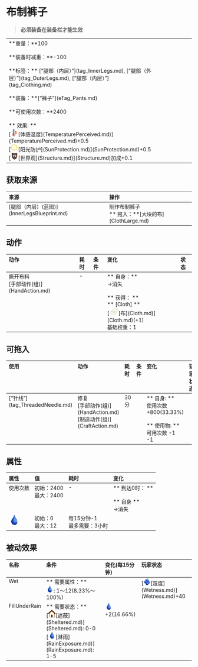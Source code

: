 # 布制裤子  
> <b>必须装备在装备栏才能生效</b>  
  
<table class="table table-bordered"><tbody><tr ><td  style="width:80%;text-align:left;vertical-align:top;" >**重量：**100<br><br>**装备时减重：**-100<br><br>**标签：**	[“腿部（内层）”](tag_InnerLegs.md), [“腿部（外层）”](tag_OuterLegs.md), [“腿部（内层）”](tag_Clothing.md)<br><br>**装备：**[“裤子”](eTag_Pants.md)<br><br>**可使用次数：**2400<br><br>** 效果: **<br>[<div style="width:20px;display:inline-block;text-align:center"><img decoding="async" src="Sprite/Hot.png" href="a.md" style="max-width:20px;max-height:20px;"></div>[体感温度](TemperaturePerceived.md)](TemperaturePerceived.md)+0.5<br>[<div style="width:20px;display:inline-block;text-align:center"><img decoding="async" src="Sprite/SunIcon.png" href="a.md" style="max-width:20px;max-height:20px;"></div>[阳光防护](SunProtection.md)](SunProtection.md)+0.5<br>[<div style="width:20px;display:inline-block;text-align:center"><img decoding="async" src="Sprite/Structure.png" href="a.md" style="max-width:20px;max-height:20px;"></div>[世界观](Structure.md)](Structure.md)加成+0.1</td><td  style="width:20%;text-align:left;vertical-align:top;" ></td></tr></tbody></tbody></table>  
  
## 获取来源  
<table class="table table-bordered"><thead><tr ><th  style="text-align:left;vertical-align:top;" >来源</th><th  style="text-align:left;vertical-align:top;" >操作</th></tr></thead><tr ><td  style="text-align:left;vertical-align:top;" >[腿部（内层）(蓝图)](InnerLegsBlueprint.md)</td><td  style="text-align:left;vertical-align:top;" >制作布制裤子<br>** 拖入：**[大块的布](ClothLarge.md)</td></tr></tbody></table>  
  
## 动作  
<table class="table table-bordered"><thead><tr ><th  style="text-align:left;vertical-align:top;" >动作</th><th  style="text-align:left;vertical-align:top;" >耗时</th><th  style="text-align:left;vertical-align:top;" >条件</th><th  style="text-align:left;vertical-align:top;" >变化</th><th  style="text-align:left;vertical-align:top;" >状态</th></tr></thead><tr ><td  style="text-align:left;vertical-align:top;" >撕开布料<br>[手部动作(组)](HandAction.md)</td><td  style="text-align:left;vertical-align:top;" >-</td><td  style="text-align:left;vertical-align:top;" ></td><td  style="text-align:left;vertical-align:top;" >** 自身：**<br>→消失<br><br>** 获得： **<br>** [Cloth]  **<br>  [<div style="width:25px;display:inline-block;text-align:center"><img decoding="async" src="Sprite/Cloth.png" href="a.md" style="max-width:25px;max-height:25px;"></div>[布](Cloth.md)](Cloth.md)(+1)<br>基础权重：1</td><td  style="text-align:left;vertical-align:top;" ></td></tr></tbody></table>  
  
## 可拖入  
<table class="table table-bordered"><thead><tr ><th  style="text-align:left;vertical-align:top;" >使用</th><th  style="text-align:left;vertical-align:top;" >动作</th><th  style="text-align:left;vertical-align:top;" >耗时</th><th  style="text-align:left;vertical-align:top;" >条件</th><th  style="text-align:left;vertical-align:top;" >变化</th><th  style="text-align:left;vertical-align:top;" >玩家状态</th></tr></thead><tr ><td  style="text-align:left;vertical-align:top;" >[“针线”](tag_ThreadedNeedle.md)</td><td  style="text-align:left;vertical-align:top;" >修复<br>[手部动作(组)](HandAction.md)<br>[制造动作(组)](CraftAction.md)</td><td  style="text-align:left;vertical-align:top;" >30分</td><td  style="text-align:left;vertical-align:top;" ></td><td  style="text-align:left;vertical-align:top;" >** 自身: **<br>使用次数  +800(33.33%)<br><br>** 使用物: **<br>可用次数  -1<br>  -1</td><td  style="text-align:left;vertical-align:top;" ></td></tr></tbody></table>  
  
## 属性   
<table class="table table-bordered"><thead><tr ><th  style="text-align:left;vertical-align:top;" >属性</th><th  style="text-align:left;vertical-align:top;" >值</th><th  style="text-align:left;vertical-align:top;" >耗时</th><th  style="text-align:left;vertical-align:top;" >变化</th></tr></thead><tr ><td  style="text-align:left;vertical-align:top;" >使用次数</td><td  style="text-align:left;vertical-align:top;" >初始：2400<br>最大：2400</td><td  style="text-align:left;vertical-align:top;" >-</td><td  style="text-align:left;vertical-align:top;" >** 到达0时： **<br><br>** 自身 **<br>→消失</td></tr><tr ><td  style="text-align:left;vertical-align:top;" ><div style="width:30px;display:inline-block;text-align:center"><img decoding="async" src="Sprite/Thirst.png" href="a.md" style="max-width:30px;max-height:30px;"></div></td><td  style="text-align:left;vertical-align:top;" >初始：0<br>最大：12</td><td  style="text-align:left;vertical-align:top;" >每15分钟-1<br>最多需要：3小时</td><td  style="text-align:left;vertical-align:top;" ></td></tr></tbody></table>  
  
## 被动效果  
<table class="table table-bordered"><thead><tr ><th  style="text-align:left;vertical-align:top;" >名称</th><th  style="text-align:left;vertical-align:top;" >条件</th><th  style="text-align:left;vertical-align:top;" >变化(每15分钟)</th><th  style="text-align:left;vertical-align:top;" >玩家状态</th></tr></thead><tr ><td  style="text-align:left;vertical-align:top;" >Wet</td><td  style="text-align:left;vertical-align:top;" >** 需要属性：**<br><div style="width:20px;display:inline-block;text-align:center"><img decoding="async" src="Sprite/Thirst.png" href="a.md" style="max-width:20px;max-height:20px;"></div>: 1～12(8.33%～100%)</td><td  style="text-align:left;vertical-align:top;" ></td><td  style="text-align:left;vertical-align:top;" >[<div style="width:20px;display:inline-block;text-align:center"><img decoding="async" src="Sprite/Wetness.png" href="a.md" style="max-width:20px;max-height:20px;"></div>[湿度](Wetness.md)](Wetness.md)+40</td></tr><tr ><td  style="text-align:left;vertical-align:top;" >FillUnderRain</td><td  style="text-align:left;vertical-align:top;" >** 需要状态：**<br>[<div style="width:20px;display:inline-block;text-align:center"><img decoding="async" src="Sprite/Comfort.png" href="a.md" style="max-width:20px;max-height:20px;"></div>[遮蔽](Sheltered.md)](Sheltered.md): 0-0<br>[<div style="width:20px;display:inline-block;text-align:center"><img decoding="async" src="Sprite/Thirst.png" href="a.md" style="max-width:20px;max-height:20px;"></div>[淋雨](RainExposure.md)](RainExposure.md): 1-5</td><td  style="text-align:left;vertical-align:top;" ><div style="width:20px;display:inline-block;text-align:center"><img decoding="async" src="Sprite/Thirst.png" href="a.md" style="max-width:20px;max-height:20px;"></div> +2(16.66%)</td><td  style="text-align:left;vertical-align:top;" ></td></tr></tbody></table>  
  


<script>document.title="布制裤子 - 卡牌生存百科 Card Survival Wiki";</script>